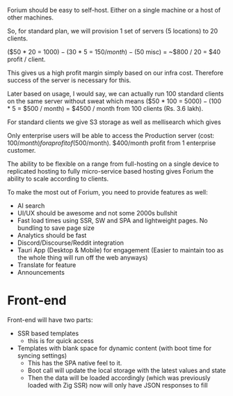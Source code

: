 Forium should be easy to self-host. Either on a single machine or a host of other machines.

So, for standard plan, we will provision 1 set of servers (5 locations) to 20 clients.

($50 * 20 = $1000) - ($30 * 5 = $150/month) - ($50 misc) = ~$800 / 20 = $40 profit / client.

This gives us a high profit margin simply based on our infra cost. Therefore success of the server is necessary for this.

Later based on usage, I would say, we can actually run 100 standard clients on the same server without sweat which means ($50 * 100 = $5000) - ($100 * 5 = $500 / month) = $4500 / month from 100 clients (Rs. 3.6 lakh). 

For standard clients we give S3 storage as well as mellisearch which gives

Only enterprise users will be able to access the Production server (cost: $100/month) for a profit of ($500/month). $400/month profit from 1 enterprise customer.

The ability to be flexible on a range from full-hosting on a single device to replicated hosting to fully micro-service based hosting gives Forium the ability to scale according to clients.

To make the most out of Forium, you need to provide features as well:
- AI search
- UI/UX should be awesome and not some 2000s bullshit
- Fast load times using SSR, SW and SPA and lightweight pages. No bundling to save page size
- Analytics should be fast
- Discord/Discourse/Reddit integration
- Tauri App (Desktop & Mobile) for engagement (Easier to maintain too as the whole thing will run off the web anyways)
- Translate for feature
- Announcements

# Front-end

Front-end will have two parts:
- SSR based templates
	- this is for quick access
- Templates with blank space for dynamic content (with boot time for syncing settings)
	- This has the SPA native feel to it.
	- Boot call will update the local storage with the latest values and state
	- Then the data will be loaded accordingly (which was previously loaded with Zig SSR) now will only have JSON responses to fill
